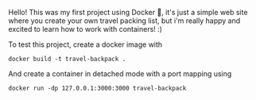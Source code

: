 
Hello! This was my first project using Docker 🐳, it's just a simple web site where you create your own travel packing list, but i'm really happy and excited to learn how to work with containers! :)

To test this project, create a docker image with

    docker build -t travel-backpack .

And create a container in detached mode with a port mapping using

    docker run -dp 127.0.0.1:3000:3000 travel-backpack 



